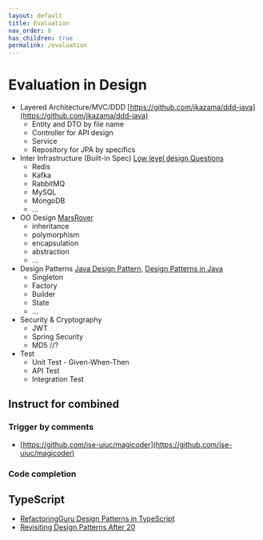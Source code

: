 ```yaml
---
layout: default
title: Evaluation
nav_order: 6
has_children: true
permalink: /evaluation
---
```


# Evaluation in Design

- Layered Architecture/MVC/DDD [https://github.com/jkazama/ddd-java](https://github.com/jkazama/ddd-java)
    - Entity and DTO by file name
    - Controller for API design
    - Service
    - Repository for JPA by specifics
- Inter Infrastructure (Built-in Spec) [Low level design Questions](https://github.com/kumaransg/LLD)
    - Redis
    - Kafka
    - RabbitMQ
    - MySQL
    - MongoDB
    - ...
- OO Design  [MarsRover](https://github.com/priyaaank/MarsRover)
    - inheritance
    - polymorphism
    - encapsulation
    - abstraction
    - ...
- Design Patterns [Java Design Pattern](https://github.com/iluwatar/java-design-patterns), [Design Patterns in Java](https://github.com/RefactoringGuru/design-patterns-java)
    - Singleton
    - Factory
    - Builder
    - State
    - ...
- Security & Cryptography
    - JWT
    - Spring Security
    - MD5 //?
- Test
    - Unit Test - Given-When-Then
    - API Test
    - Integration Test

## Instruct for combined

### Trigger by comments

- [https://github.com/ise-uiuc/magicoder](https://github.com/ise-uiuc/magicoder)  

### Code completion 

## TypeScript

- [RefactoringGuru Design Patterns in TypeScript](https://github.com/RefactoringGuru/design-patterns-typescript/tree/main)
- [Revisiting Design Patterns After 20](https://github.com/yanaga/revisiting-design-patterns/tree/main)